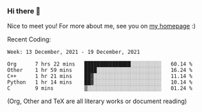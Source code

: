 ### Hi there 👋

Nice to meet you! For more about me, see you on [my homepage](https://jiayipan.me) :)


Recent Coding:
<!--START_SECTION:waka-->
```text
Week: 13 December, 2021 - 19 December, 2021

Org      7 hrs 22 mins   ███████████████░░░░░░░░░░   60.14 % 
Other    1 hr 59 mins    ████░░░░░░░░░░░░░░░░░░░░░   16.24 % 
C++      1 hr 21 mins    ██▓░░░░░░░░░░░░░░░░░░░░░░   11.14 % 
Python   1 hr 14 mins    ██▓░░░░░░░░░░░░░░░░░░░░░░   10.14 % 
C        9 mins          ▒░░░░░░░░░░░░░░░░░░░░░░░░   01.24 % 
```
<!--END_SECTION:waka-->
(Org, Other and TeX are all literary works or document reading)
